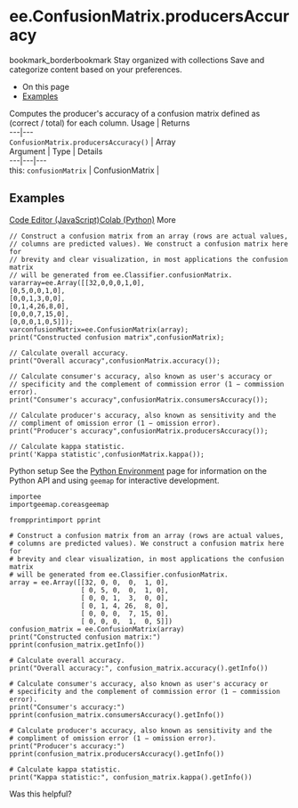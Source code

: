 
#  ee.ConfusionMatrix.producersAccuracy
bookmark_borderbookmark Stay organized with collections  Save and categorize content based on your preferences.
  * On this page
  * [Examples](https://developers.google.com/earth-engine/apidocs/ee-confusionmatrix-producersaccuracy#examples)


Computes the producer's accuracy of a confusion matrix defined as (correct / total) for each column.
Usage | Returns  
---|---  
`ConfusionMatrix.producersAccuracy()` | Array  
Argument | Type | Details  
---|---|---  
this: `confusionMatrix` | ConfusionMatrix |   
## Examples
[Code Editor (JavaScript)](https://developers.google.com/earth-engine/apidocs/ee-confusionmatrix-producersaccuracy#code-editor-javascript-sample)[Colab (Python)](https://developers.google.com/earth-engine/apidocs/ee-confusionmatrix-producersaccuracy#colab-python-sample) More
```
// Construct a confusion matrix from an array (rows are actual values,
// columns are predicted values). We construct a confusion matrix here for
// brevity and clear visualization, in most applications the confusion matrix
// will be generated from ee.Classifier.confusionMatrix.
vararray=ee.Array([[32,0,0,0,1,0],
[0,5,0,0,1,0],
[0,0,1,3,0,0],
[0,1,4,26,8,0],
[0,0,0,7,15,0],
[0,0,0,1,0,5]]);
varconfusionMatrix=ee.ConfusionMatrix(array);
print("Constructed confusion matrix",confusionMatrix);

// Calculate overall accuracy.
print("Overall accuracy",confusionMatrix.accuracy());

// Calculate consumer's accuracy, also known as user's accuracy or
// specificity and the complement of commission error (1 − commission error).
print("Consumer's accuracy",confusionMatrix.consumersAccuracy());

// Calculate producer's accuracy, also known as sensitivity and the
// compliment of omission error (1 − omission error).
print("Producer's accuracy",confusionMatrix.producersAccuracy());

// Calculate kappa statistic.
print('Kappa statistic',confusionMatrix.kappa());
```
Python setup
See the [ Python Environment](https://developers.google.com/earth-engine/guides/python_install) page for information on the Python API and using `geemap` for interactive development.
```
importee
importgeemap.coreasgeemap
```
```
frompprintimport pprint

# Construct a confusion matrix from an array (rows are actual values,
# columns are predicted values). We construct a confusion matrix here for
# brevity and clear visualization, in most applications the confusion matrix
# will be generated from ee.Classifier.confusionMatrix.
array = ee.Array([[32, 0, 0,  0,  1, 0],
                  [ 0, 5, 0,  0,  1, 0],
                  [ 0, 0, 1,  3,  0, 0],
                  [ 0, 1, 4, 26,  8, 0],
                  [ 0, 0, 0,  7, 15, 0],
                  [ 0, 0, 0,  1,  0, 5]])
confusion_matrix = ee.ConfusionMatrix(array)
print("Constructed confusion matrix:")
pprint(confusion_matrix.getInfo())

# Calculate overall accuracy.
print("Overall accuracy:", confusion_matrix.accuracy().getInfo())

# Calculate consumer's accuracy, also known as user's accuracy or
# specificity and the complement of commission error (1 − commission error).
print("Consumer's accuracy:")
pprint(confusion_matrix.consumersAccuracy().getInfo())

# Calculate producer's accuracy, also known as sensitivity and the
# compliment of omission error (1 − omission error).
print("Producer's accuracy:")
pprint(confusion_matrix.producersAccuracy().getInfo())

# Calculate kappa statistic.
print("Kappa statistic:", confusion_matrix.kappa().getInfo())
```

Was this helpful?
